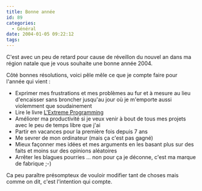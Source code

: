 ```yaml
---
title: Bonne année
id: 89
categories:
  - Général
date: 2004-01-05 09:22:12
tags:
---
```


C'est avec un peu de retard pour cause de réveillon du nouvel an dans ma région natale que je vous souhaite une bonne année 2004.

Côté bonnes résolutions, voici pêle mêle ce que je compte faire pour l'année qui vient :

*   Exprimer mes frustrations et mes problèmes au fur et à mesure au lieu d'encaisser sans broncher jusqu'au jour où je m'emporte aussi violemment que soudainement
*   Lire le livre [L'Extreme Programming](http://www.eyrolles.com/Informatique/Livre/9782212110517/ "Livre L&#039;Extreme Programming")
*   Améliorer ma productivité si je veux venir à bout de tous mes projets avec le peu de temps libre que j'ai
*   Partir en vacances pour la première fois depuis 7 ans
*   Me sevrer de mon ordinateur (mais ça c'est pas gagné)
*   Mieux façonner mes idées et mes arguments en les basant plus sur des faits et moins sur des opinions aléatoires
*   Arrêter les blagues pourries ... non pour ça je déconne, c'est ma marque de fabrique ;-) 

Ca peu paraître présompteux de vouloir modifier tant de choses mais comme on dit, c'est l'intention qui compte.